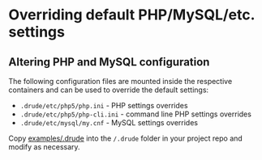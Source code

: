 # Overriding default PHP/MySQL/etc. settings

## Altering PHP and MySQL configuration

The following configuration files are mounted inside the respective containers and can be used to override the default settings:

- `.drude/etc/php5/php.ini` - PHP settings overrides
- `.drude/etc/php5/php-cli.ini` - command line PHP settings overrides
- `.drude/etc/mysql/my.cnf` - MySQL settings overrides

Copy [examples/.drude](../examples/.drude) into the `/.drude` folder in your project repo and modify as necessary.
